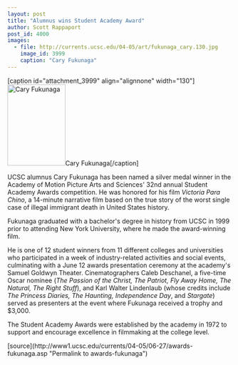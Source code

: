 ```yaml
---
layout: post
title: "Alumnus wins Student Academy Award"
author: Scott Rappaport
post_id: 4000
images:
  - file: http://currents.ucsc.edu/04-05/art/fukunaga_cary.130.jpg
    image_id: 3999
    caption: "Cary Fukunaga"
---
```


[caption id="attachment_3999" align="alignnone" width="130"]<a href="http://localhost/mysite/wp-content/uploads/2005/06/fukunaga_cary.130.jpg"><img class="size-full wp-image-3999" src="http://localhost/mysite/wp-content/uploads/2005/06/fukunaga_cary.130.jpg" alt="Cary Fukunaga" width="130" height="182" /></a>Cary Fukunaga[/caption]
<a name="content" id="content"></a>
<p>
  UCSC alumnus Cary Fukunaga has been named a silver medal winner in the Academy of Motion Picture Arts and Sciences' 32nd annual Student Academy Awards competition. He was honored for his film <i>Victoria Para Chino</i>, a 14-minute narrative film based on the true story of the worst single case of illegal immigrant death in United States history.
</p>
<p>
  Fukunaga graduated with a bachelor's degree in history from UCSC in 1999 prior to attending New York University, where he made the award-winning film.
</p>
<p>
  He is one of 12 student winners from 11 different colleges and universities who participated in a week of industry-related activities and social events, culminating with a June 12 awards presentation ceremony at the academy's Samuel Goldwyn Theater. Cinematographers Caleb Deschanel, a five-time Oscar nominee (<i>The Passion of the Christ, The Patriot, Fly Away Home, The Natural, The Right Stuff</i>), and Karl Walter Lindenlaub (whose credits include <i>The Princess Diaries, The Haunting, Independence Day</i>, and <i>Stargate</i>) served as presenters at the event where Fukunaga received a trophy and $3,000.
</p>
<p>
  The Student Academy Awards were established by the academy in 1972 to support and encourage excellence in filmmaking at the college level.<br>
</p>
[source](http://www1.ucsc.edu/currents/04-05/06-27/awards-fukunaga.asp "Permalink to awards-fukunaga")
